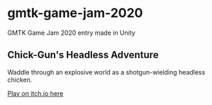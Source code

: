 # gmtk-game-jam-2020

GMTK Game Jam 2020 entry made in Unity

## Chick-Gun's Headless Adventure

Waddle through an explosive world as a shotgun-wielding headless chicken.

[Play on itch.io here](https://itch.io/jam/gmtk-2020/rate/695734)
